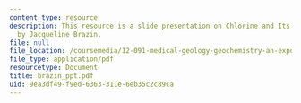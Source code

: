 ```yaml
---
content_type: resource
description: This resource is a slide presentation on Chlorine and Its Consequences
  by Jacqueline Brazin.
file: null
file_location: /coursemedia/12-091-medical-geology-geochemistry-an-exposure-january-iap-2006/9ea3df49f9ed6363311e6eb35c2c89ca_brazin_ppt.pdf
file_type: application/pdf
resourcetype: Document
title: brazin_ppt.pdf
uid: 9ea3df49-f9ed-6363-311e-6eb35c2c89ca
---
```


